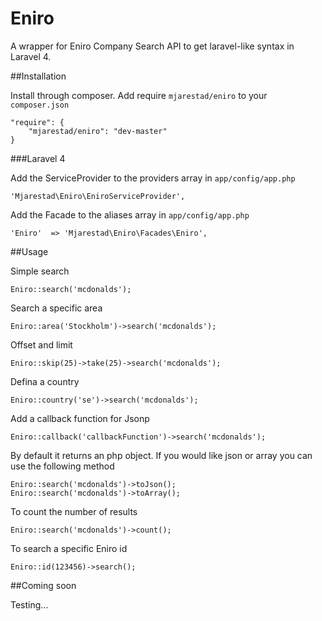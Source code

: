Eniro
=====

A wrapper for Eniro Company Search API to get laravel-like syntax in Laravel 4.

##Installation

Install through composer. Add require `mjarestad/eniro` to your `composer.json`

    "require": {
        "mjarestad/eniro": "dev-master"
    }
    
###Laravel 4

Add the ServiceProvider to the providers array in `app/config/app.php`

    'Mjarestad\Eniro\EniroServiceProvider',
    
Add the Facade to the aliases array in `app/config/app.php`

    'Eniro'  => 'Mjarestad\Eniro\Facades\Eniro',

##Usage

Simple search

    Eniro::search('mcdonalds');

Search a specific area

    Eniro::area('Stockholm')->search('mcdonalds');

Offset and limit

    Eniro::skip(25)->take(25)->search('mcdonalds');

Defina a country

    Eniro::country('se')->search('mcdonalds');

Add a callback function for Jsonp

    Eniro::callback('callbackFunction')->search('mcdonalds');

By default it returns an php object. If you would like json or array you can use the following method

    Eniro::search('mcdonalds')->toJson();
    Eniro::search('mcdonalds')->toArray();

To count the number of results

    Eniro::search('mcdonalds')->count();

To search a specific Eniro id

    Eniro::id(123456)->search();

##Coming soon

Testing...